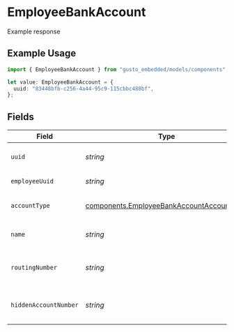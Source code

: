 # EmployeeBankAccount

Example response

## Example Usage

```typescript
import { EmployeeBankAccount } from "gusto_embedded/models/components";

let value: EmployeeBankAccount = {
  uuid: "83448bfb-c256-4a44-95c9-115cbbc488bf",
};
```

## Fields

| Field                                                                                                  | Type                                                                                                   | Required                                                                                               | Description                                                                                            |
| ------------------------------------------------------------------------------------------------------ | ------------------------------------------------------------------------------------------------------ | ------------------------------------------------------------------------------------------------------ | ------------------------------------------------------------------------------------------------------ |
| `uuid`                                                                                                 | *string*                                                                                               | :heavy_check_mark:                                                                                     | UUID of the bank account                                                                               |
| `employeeUuid`                                                                                         | *string*                                                                                               | :heavy_minus_sign:                                                                                     | UUID of the employee                                                                                   |
| `accountType`                                                                                          | [components.EmployeeBankAccountAccountType](../../models/components/employeebankaccountaccounttype.md) | :heavy_minus_sign:                                                                                     | Bank account type                                                                                      |
| `name`                                                                                                 | *string*                                                                                               | :heavy_minus_sign:                                                                                     | Name for the bank account                                                                              |
| `routingNumber`                                                                                        | *string*                                                                                               | :heavy_minus_sign:                                                                                     | The bank account's routing number                                                                      |
| `hiddenAccountNumber`                                                                                  | *string*                                                                                               | :heavy_minus_sign:                                                                                     | Masked bank account number                                                                             |